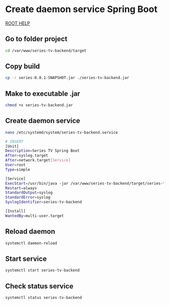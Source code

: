 # Create daemon service Spring Boot

[ROOT HELP](../HELP.md)

## Go to folder project

```bash
cd /var/www/series-tv-backend/target
```

## Copy build

```bash
cp -r series-0.0.1-SNAPSHOT.jar ./series-tv-backend.jar
```

## Make to executable .jar

```bash
chmod +x series-tv-backend.jar
```

## Create daemon service

```bash
nano /etc/systemd/system/series-tv-backend.service

# INSERT
[Unit]
Description=Series TV Spring Boot
After=syslog.target
After=network.target[Service]
User=root
Type=simple

[Service]
ExecStart=/usr/bin/java -jar /var/www/series-tv-backend/target/series-tv-backend.jar
Restart=always
StandardOutput=syslog
StandardError=syslog
SyslogIdentifier=series-tv-backend

[Install]
WantedBy=multi-user.target
```

## Reload daemon

```bash
systemctl daemon-reload
```

## Start service

```bash
systemctl start series-tv-backend
```

## Check status service

```bash
systemctl status series-tv-backend
```
